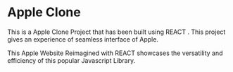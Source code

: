 <h1>Apple Clone</h1>
<p>This is a Apple Clone Project that has been built using REACT . This project gives an experience of seamless interface of Apple.</p>
<p>This Apple Website Reimagined with REACT showcases the versatility and efficiency of this popular Javascript Library.</p>